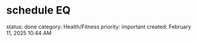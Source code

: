 # schedule EQ

status: done
category: Health/Fitness
priority: important
created: February 11, 2025 10:44 AM